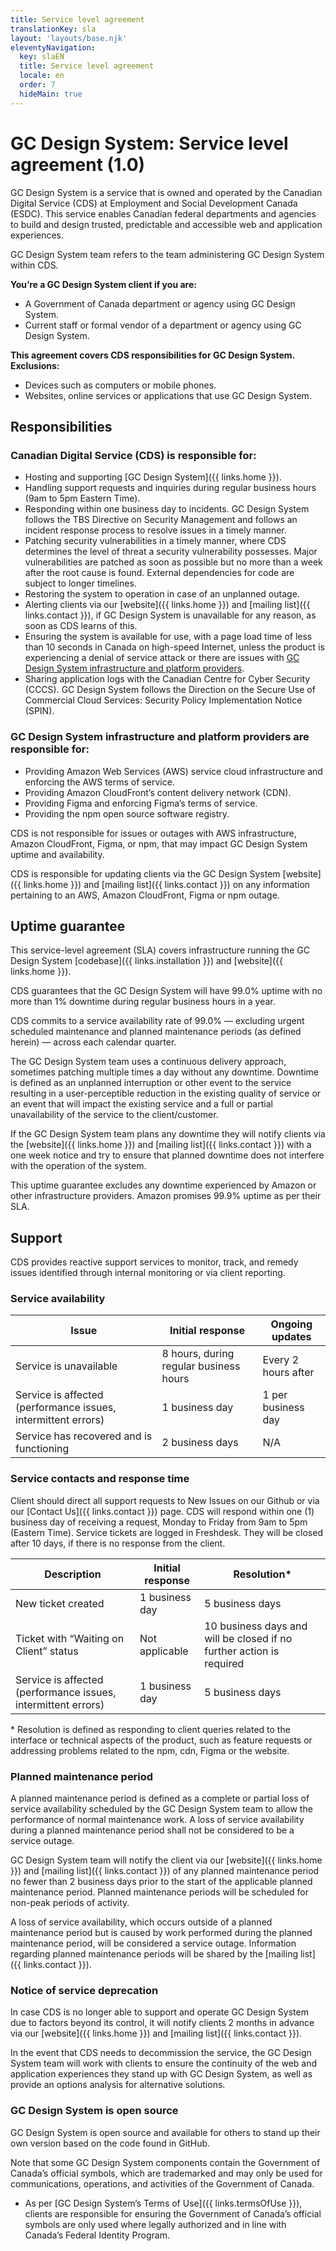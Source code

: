 ```yaml
---
title: Service level agreement
translationKey: sla
layout: 'layouts/base.njk'
eleventyNavigation:
  key: slaEN
  title: Service level agreement
  locale: en
  order: 7
  hideMain: true
---
```


# GC Design System: Service level agreement (1.0)

GC Design System is a service that is owned and operated by the Canadian Digital Service (CDS) at <gcds-link href="https://www.canada.ca/en/employment-social-development.html" external>Employment and Social Development Canada (ESDC)</gcds-link>. This service enables Canadian federal departments and agencies to build and design trusted, predictable and accessible web and application experiences.

GC Design System team refers to the team administering GC Design System within CDS.

**You’re a GC Design System client if you are:**

- A Government of Canada department or agency using GC Design System.
- Current staff or formal vendor of a department or agency using GC Design System.

**This agreement covers CDS responsibilities for GC Design System. Exclusions:**

- Devices such as computers or mobile phones.
- Websites, online services or applications that use GC Design System.

## Responsibilities

### Canadian Digital Service (CDS) is responsible for:

- Hosting and supporting [GC Design System]({{ links.home }}).
- Handling support requests and inquiries during regular business hours (9am to 5pm Eastern Time).
- Responding within one business day to incidents. GC Design System follows the <gcds-link href="https://www.tbs-sct.canada.ca/pol/doc-eng.aspx?id=32611" external>TBS Directive on Security Management</gcds-link> and follows an incident response process to resolve issues in a timely manner.
- Patching security vulnerabilities in a timely manner, where CDS determines the level of threat a security vulnerability possesses. Major vulnerabilities are patched as soon as possible but no more than a week after the root cause is found. External dependencies for code are subject to longer timelines. 
- Restoring the system to operation in case of an unplanned outage.
- Alerting clients via our [website]({{ links.home }}) and [mailing list]({{ links.contact }}), if GC Design System is unavailable for any reason, as soon as CDS learns of this.
- Ensuring the system is available for use, with a page load time of less than 10 seconds in Canada on high-speed Internet, unless the product is experiencing a denial of service attack or there are issues with [GC Design System infrastructure and platform providers](#gc-design-system-infrastructure-and-platform-providers-are-responsible-for).
- Sharing application logs with the Canadian Centre for Cyber Security (CCCS). GC Design System follows the <gcds-link href="https://www.canada.ca/en/government/system/digital-government/digital-government-innovations/cloud-services/direction-secure-use-commercial-cloud-services-spin.html" external>Direction on the Secure Use of Commercial Cloud Services: Security Policy Implementation Notice (SPIN).</gcds-link>

### GC Design System infrastructure and platform providers are responsible for:

- Providing Amazon Web Services (AWS) service cloud infrastructure and enforcing the <gcds-link href="https://aws.amazon.com/service-terms/" external>AWS terms of service</gcds-link>.
- Providing <gcds-link href="https://aws.amazon.com/cloudfront/sla/" external>Amazon CloudFront</gcds-link>’s content delivery network (CDN).
- Providing Figma and enforcing <gcds-link href="https://www.figma.com/legal/tos/" external>Figma’s terms of service</gcds-link>.
- Providing the <gcds-link href="https://www.npmjs.com/" external>npm</gcds-link> open source software registry.

CDS is not responsible for issues or outages with AWS infrastructure, Amazon CloudFront, Figma, or npm, that may impact GC Design System uptime and availability.

CDS is responsible for updating clients via the GC Design System [website]({{ links.home }}) and [mailing list]({{ links.contact }}) on any information pertaining to an AWS, Amazon CloudFront, Figma or npm outage.

## Uptime guarantee

This service-level agreement (SLA) covers infrastructure running the GC Design System [codebase]({{ links.installation }}) and [website]({{ links.home }}).

CDS guarantees that the GC Design System will have 99.0% uptime with no more than 1% downtime during regular business hours in a year.

CDS commits to a service availability rate of 99.0% — excluding urgent scheduled maintenance and planned maintenance periods (as defined herein) — across each calendar quarter.

The GC Design System team uses a continuous delivery approach, sometimes patching multiple times a day without any downtime. Downtime is defined as an unplanned interruption or other event to the service resulting in a user-perceptible reduction in the existing quality of service or an event that will impact the existing service and a full or partial unavailability of the service to the client/customer.

If the GC Design System team plans any downtime they will notify clients via the [website]({{ links.home }}) and [mailing list]({{ links.contact }}) with a one week notice and try to ensure that planned downtime does not interfere with the operation of the system.

This uptime guarantee excludes any downtime experienced by Amazon or other infrastructure providers. Amazon promises 99.9% uptime as per <gcds-link href="https://aws.amazon.com/messaging/sla/" external>their SLA</gcds-link>.

## Support

CDS provides reactive support services to monitor, track, and remedy issues identified through internal monitoring or via client reporting.

### Service availability

| Issue | Initial response | Ongoing updates |
|---|---|---|
| Service is unavailable | 8 hours, during regular business hours | Every 2 hours after |
| Service is affected (performance issues, intermittent errors) | 1 business day | 1 per business day |
| Service has recovered and is functioning | 2 business days | N/A |

### Service contacts and response time

Client should direct all support requests to <gcds-link href="https://github.com/cds-snc/gcds-components/issues/new/choose" external>New Issues</gcds-link> on our Github or via our [Contact Us]({{ links.contact }}) page. CDS will respond within one (1) business day of receiving a request, Monday to Friday from 9am to 5pm (Eastern Time). Service tickets are logged in Freshdesk. They will be closed after 10 days, if there is no response from the client.

| Description | Initial response | Resolution* |
|---|---|---|
| New ticket created | 1 business day | 5 business days |
| Ticket with “Waiting on Client” status | Not applicable | 10 business days and will be closed if no further action is required |
| Service is affected (performance issues, intermittent errors) | 1 business day | 5 business days |

\* Resolution is defined as responding to client queries related to the interface or technical aspects of the product, such as feature requests or addressing problems related to the npm, cdn, Figma or the website.

### Planned maintenance period

A planned maintenance period is defined as a complete or partial loss of service availability scheduled by the GC Design System team to allow the performance of normal maintenance work. A loss of service availability during a planned maintenance period shall not be considered to be a service outage.

GC Design System team will notify the client via our [website]({{ links.home }}) and [mailing list]({{ links.contact }}) of any planned maintenance period no fewer than 2 business days prior to the start of the applicable planned maintenance period. Planned maintenance periods will be scheduled for non-peak periods of activity.

A loss of service availability, which occurs outside of a planned maintenance period but is caused by work performed during the planned maintenance period, will be considered a service outage. Information regarding planned maintenance periods will be shared by the [mailing list]({{ links.contact }}).

### Notice of service deprecation

In case CDS is no longer able to support and operate GC Design System due to factors beyond its control, it will notify clients 2 months in advance via our [website]({{ links.home }}) and [mailing list]({{ links.contact }}).

In the event that CDS needs to decommission the service, the GC Design System team will work with clients to ensure the continuity of the web and application experiences they stand up with GC Design System, as well as provide an options analysis for alternative solutions.

### GC Design System is open source

GC Design System is open source and available for others to stand up their own version based on the code found in <gcds-link href="https://github.com/cds-snc/gcds-components" external>GitHub</gcds-link>.

Note that some GC Design System components contain the <gcds-link href="https://www.canada.ca/en/government/system/government-communications/federal-identity-requirements/legal-protection-official-symbols-government-canada.html" external>Government of Canada’s official symbols</gcds-link>, which are trademarked and may only be used for communications, operations, and activities of the Government of Canada.

- As per [GC Design System’s Terms of Use]({{ links.termsOfUse }}), clients are responsible for ensuring the <gcds-link href="https://www.canada.ca/en/government/system/government-communications/federal-identity-requirements/legal-protection-official-symbols-government-canada.html" external>Government of Canada’s official symbols</gcds-link> are only used where legally authorized and in line with <gcds-link href="https://www.canada.ca/en/treasury-board-secretariat/services/government-communications/design-standard.html" external>Canada’s Federal Identity Program</gcds-link>.
